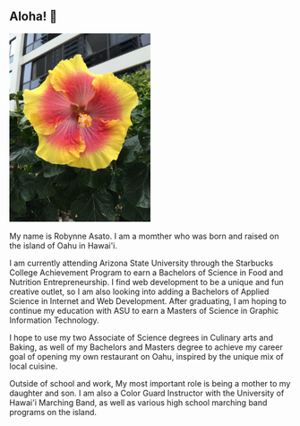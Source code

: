 ## Aloha! 🌺
<img src="hibiscus.JPG" height="50%" width="50%">
<p>My name is Robynne Asato. I am a momther who was born and raised on the island of Oahu in Hawai'i.</p> 
<p>I am currently attending Arizona State University through the Starbucks College Achievement Program to earn a Bachelors of Science in Food and Nutrition Entrepreneurship. I find web development to be a unique and fun creative outlet, so I am also looking into adding a Bachelors of Applied Science in Internet and Web Development. After graduating, I am hoping to continue my education with ASU to earn a Masters of Science in Graphic Information Technology.</p>
<p>I hope to use my two Associate of Science degrees in Culinary arts and Baking, as well of my Bachelors and Masters degree to achieve my career goal of opening my own restaurant on Oahu, inspired by the unique mix of local cuisine.</p>
<p>Outside of school and work, My most important role is being a mother to my daughter and son. I am also a Color Guard Instructor with the University of Hawai'i Marching Band, as well as various high school marching band programs on the island.</p> 
<!--
**raasato/raasato** is a ✨ _special_ ✨ repository because its `README.md` (this file) appears on your GitHub profile.

Here are some ideas to get you started:

- 🔭 I’m currently working on ...
- 🌱 I’m currently learning ...
- 👯 I’m looking to collaborate on ...
- 🤔 I’m looking for help with ...
- 💬 Ask me about ...
- 📫 How to reach me: ...
- 😄 Pronouns: ...
- ⚡ Fun fact: ...
-->
